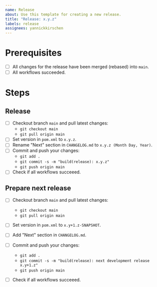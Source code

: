 ```yaml
---
name: Release
about: Use this template for creating a new release.
title: "Release: x.y.z"
labels: release
assignees: yannickkirschen
---
```


# Prerequisites

- [ ] All changes for the release have been merged (rebased) into `main`.
- [ ] All workflows succeeded.

# Steps

## Release

- [ ] Checkout branch `main` and pull latest changes:
    - `git checkout main`
    - `git pull origin main`
- [ ] Set version in `pom.xml` to `x.y.z`.
- [ ] Rename "Next" section in `CHANGELOG.md` to `x.y.z (Month Day, Year)`.
- [ ] Commit and push your changes:
    - `git add .`
    - `git commit -s -m "build(release): x.y.z"`
    - `git push origin main`
- [ ] Check if all workflows succeeed.

## Prepare next release

- [ ] Checkout branch `main` and pull latest changes:
    - `git checkout main`
    - `git pull origin main`
- [ ] Set version in `pom.xml` to `x.y+1.z-SNAPSHOT`.
- [ ] Add "Next" section in `CHANGELOG.md`.
- [ ] Commit and push your changes:
    - `git add .`
    - `git commit -s -m "build(release): next development release x.y+1.z"`
    - `git push origin main`
- [ ] Check if all workflows succeeed.

